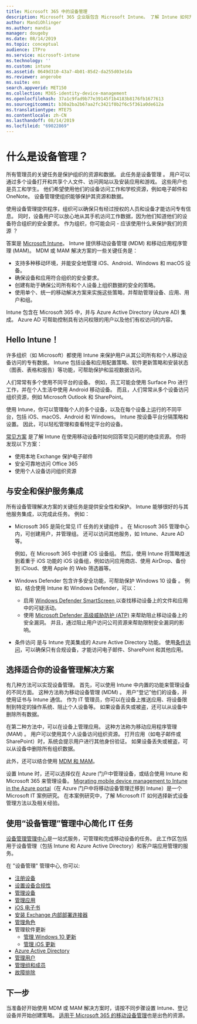 ```yaml
---
title: Microsoft 365 中的设备管理
description: Microsoft 365 企业版包含 Microsoft Intune。 了解 Intune 如何为你的组织提供移动设备管理和移动应用程序管理。 阅读常见方案，并使用 Intune 在环境中部署 Microsoft 365。
author: MandiOhlinger
ms.author: mandia
manager: dougeby
ms.date: 08/14/2019
ms.topic: conceptual
audience: ITPro
ms.service: microsoft-intune
ms.technology: ''
ms.custom: intune
ms.assetid: 0649d310-43a7-4b01-85d2-da255d03e1da
ms.reviewer: angerobe
ms.suite: ems
search.appverid: MET150
ms.collection: M365-identity-device-management
ms.openlocfilehash: 37a1c9fad9b77e39145f1b4183b8176fb1677613
ms.sourcegitcommit: b30a2ba2b67aa2fc3421f0b2f6c5f361a0de612a
ms.translationtype: MTE75
ms.contentlocale: zh-CN
ms.lasthandoff: 08/14/2019
ms.locfileid: "69022869"
---
```

# <a name="what-is-device-management"></a>什么是设备管理？ 

所有管理员的关键任务是保护组织的资源和数据。 此任务是设备管理  。 用户可以通过多个设备打开和共享个人文件、访问网站以及安装应用和游戏。 这些用户也是员工和学生。 他们希望使用他们的设备访问工作和学校资源，例如电子邮件和 OneNote。 设备管理使组织能够保护其资源和数据。 

使用设备管理提供程序，组织可以确保只有经过授权的人员和设备才能访问专有信息。 同时，设备用户可以放心地从其手机访问工作数据，因为他们知道他们的设备符合组织的安全要求。 作为组织，你可能会问 - 应该使用什么来保护我们的资源  ？

答案是 [Microsoft Intune](https://docs.microsoft.com/intune/introduction-intune)。 Intune 提供移动设备管理 (MDM) 和移动应用程序管理 (MAM)。 MDM 或 MAM 解决方案的一些关键任务是：

- 支持多种移动环境，并能安全地管理 iOS、Android、Windows 和 macOS 设备。
- 确保设备和应用符合组织的安全要求。
- 创建有助于确保公司所有和个人设备上组织数据的安全的策略。
- 使用单个、统一的移动解决方案来实施这些策略，并帮助管理设备、应用、用户和组。

Intune 包含在 Microsoft 365 中，并与 Azure Active Directory (Azure AD) 集成。 Azure AD 可帮助控制具有访问权限的用户以及他们有权访问的内容。

## <a name="hello-intune"></a>Hello Intune！
许多组织（如 Microsoft）都使用 Intune 来保护用户从其公司所有和个人移动设备访问的专有数据。 Intune 包括设备和应用配置策略、软件更新策略和安装状态（图表、表格和报告）等功能，可帮助保护和监视数据访问。

人们常常有多个使用不同平台的设备。 例如，员工可能会使用 Surface Pro 进行工作，并在个人生活中使用 Android 移动设备。 而且，人们常常从多个设备访问组织资源，例如 Microsoft Outlook 和 SharePoint。

使用 Intune，你可以管理每个人的多个设备，以及在每个设备上运行的不同平台，包括 iOS、macOS、Android 和 Windows。 Intune 按设备平台分隔策略和设置。 因此，可以轻松管理和查看特定平台的设备。

[常见方案](https://docs.microsoft.com/intune/common-scenarios)  是了解 Intune 在使用移动设备时如何回答常见问题的绝佳资源。 你将发现以下方案：  
- 使用本地 Exchange 保护电子邮件
- 安全可靠地访问 Office 365
- 使用个人设备访问组织资源

## <a name="integration-with-secure-and-protect-services"></a>与安全和保护服务集成
所有设备管理解决方案的关键任务是提供安全性和保护。 Intune 能够很好的与其他服务集成，以完成此任务。 例如：

- Microsoft 365 是简化常见 IT 任务的关键组件  。 在 Microsoft 365 管理中心内，可创建用户，并管理组。 还可以访问其他服务，如 Intune、Azure AD 等。 

  例如，在 Microsoft 365 中创建 iOS 设备组。 然后，使用 Intune 将策略推送到着重于 iOS 功能的 iOS 设备组，例如访问应用商店、使用 AirDrop、备份到 iCloud、使用 Apple 的 Web 筛选器等。

- Windows Defender 包含许多安全功能，可帮助保护 Windows 10 设备  。 例如，结合使用 Intune 和 Windows Defender，可以： 

  - 启用 [Windows Defender SmartScreen ](https://docs.microsoft.com/intune/endpoint-protection-windows-10) 以查找移动设备上的文件和应用中的可疑活动。 
  - 使用 [Microsoft Defender 高级威胁防护 (ATP)](https://docs.microsoft.com/intune/advanced-threat-protection) 来帮助阻止移动设备上的安全漏洞。 并且，通过阻止用户访问公司资源来帮助限制安全漏洞的影响。

- 条件访问  是与 Intune 完美集成的 Azure Active Directory 功能。 使用[条件访问](https://docs.microsoft.com/intune/conditional-access)，可以确保只有合规设备，才能访问电子邮件、SharePoint 和其他应用。 

## <a name="choose-the-device-management-solution-thats-right-for-you"></a>选择适合你的设备管理解决方案

有几种方法可以实现设备管理。 首先，可以使用 Intune 中内置的功能来管理设备的不同方面。 这种方法称为移动设备管理 (MDM)  。 用户“登记”他们的设备，并使用证书与 Intune 通信。 作为 IT 管理员，你可以在设备上推送应用、将设备限制到特定的操作系统、阻止个人设备等。 如果设备丢失或被盗，还可以从设备中删除所有数据。 

在第二种方法中，可以在设备上管理应用。 这种方法称为移动应用程序管理 (MAM)  。 用户可以使用其个人设备访问组织资源。 打开应用（如电子邮件或 SharePoint）时，系统会提示用户进行其他身份验证。 如果设备丢失或被盗，可以从设备中删除所有组织数据。 

此外，还可以结合使用 [MDM 和 MAM](https://docs.microsoft.com/intune/byod-technology-decisions)。

设置 Intune 时，还可以选择仅在 Azure 门户中管理设备，或结合使用 Intune 和 Microsoft 365 来管理设备。 [Migrating mobile device management to Intune in the Azure portal](https://www.microsoft.com/itshowcase/Article/Content/1042/Migrating-mobile-device-management-to-Intune-in-the-Azure-portal)（在 Azure 门户中将移动设备管理迁移到 Intune）是一个 Microsoft IT 案例研究。 在本案例研究中，了解 Microsoft IT 如何选择新式设备管理方法以及相关经验。

## <a name="simplify-it-tasks-using-the-device-management-admin-center"></a>使用“设备管理”管理中心简化 IT 任务

[设备管理管理中心](https://devicemanagement.microsoft.com/)是一站式服务，可管理和完成移动设备的任务。 此工作区包括用于设备管理（包括 Intune 和 Azure Active Directory）和客户端应用管理的服务。 

在 "设备管理" 管理中心, 你可以:

- [注册设备](https://docs.microsoft.com/intune/device-enrollment)
- [设置设备合规性](https://docs.microsoft.com/intune/device-compliance-get-started)
- [管理设备](https://docs.microsoft.com/intune/device-management)
- [管理应用](https://docs.microsoft.com/intune/app-management)  
- [iOS 电子书](https://docs.microsoft.com/intune/vpp-ebooks-ios)  
- [安装 Exchange 内部部署连接器](https://docs.microsoft.com/intune/exchange-connector-install)  
- [管理角色](https://docs.microsoft.com/intune/role-based-access-control)  
- 管理软件更新
  - [管理 Windows 10 更新](https://docs.microsoft.com/intune/windows-update-for-business-configure)  
  - [管理 iOS 更新](https://docs.microsoft.com/intune/software-updates-ios)  
- [Azure Active Directory](https://docs.microsoft.com/azure/active-directory)  
- [管理用户](https://docs.microsoft.com/azure/active-directory/fundamentals/add-users-azure-active-directory)
- [管理组和成员](https://docs.microsoft.com/azure/active-directory/fundamentals/active-directory-manage-groups)
- [故障排除](https://docs.microsoft.com/intune/help-desk-operators)

## <a name="next-step"></a>下一步
当准备好开始使用 MDM 或 MAM 解决方案时，请按不同步骤设置 Intune、登记设备并开始创建策略。 [适用于 Microsoft 365 的移动设备管理](https://docs.microsoft.com/microsoft-365/enterprise/mobility-infrastructure)也是出色的资源。
